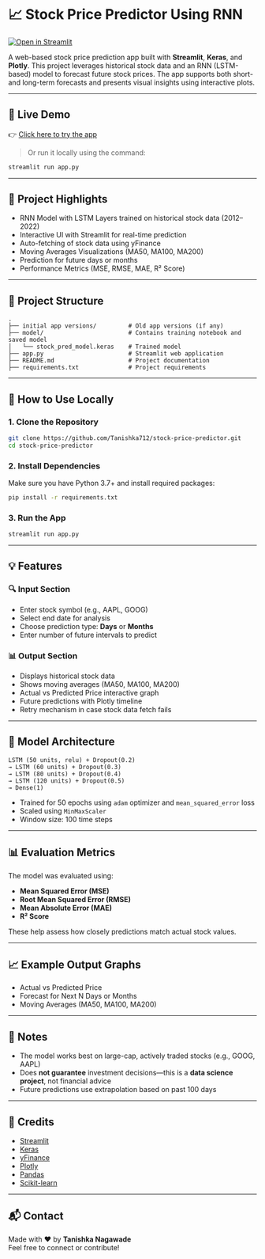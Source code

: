 # 📈 Stock Price Predictor Using RNN

[![Open in Streamlit](https://static.streamlit.io/badges/streamlit_badge_black_white.svg)](https://stock-price-predict.streamlit.app/)

A web-based stock price prediction app built with **Streamlit**, **Keras**, and **Plotly**. This project leverages historical stock data and an RNN (LSTM-based) model to forecast future stock prices. The app supports both short- and long-term forecasts and presents visual insights using interactive plots.

---

## 🚀 Live Demo

👉 [Click here to try the app](https://stock-price-predict.streamlit.app/)

> Or run it locally using the command:
```bash
streamlit run app.py
```

---

## 🧠 Project Highlights

* RNN Model with LSTM Layers trained on historical stock data (2012–2022)
* Interactive UI with Streamlit for real-time prediction
* Auto-fetching of stock data using yFinance
* Moving Averages Visualizations (MA50, MA100, MA200)
* Prediction for future days or months
* Performance Metrics (MSE, RMSE, MAE, R² Score)

---

## 📂 Project Structure

```
.
├── initial app versions/         # Old app versions (if any)
├── model/                        # Contains training notebook and saved model
│   └── stock_pred_model.keras    # Trained model
├── app.py                        # Streamlit web application
├── README.md                     # Project documentation
├── requirements.txt              # Project requirements
```

---

## 🧾 How to Use Locally

### 1. Clone the Repository

```bash
git clone https://github.com/Tanishka712/stock-price-predictor.git
cd stock-price-predictor
```

### 2. Install Dependencies

Make sure you have Python 3.7+ and install required packages:

```bash
pip install -r requirements.txt
```

### 3. Run the App

```bash
streamlit run app.py
```

---

## 💡 Features

### 🔍 Input Section

* Enter stock symbol (e.g., AAPL, GOOG)
* Select end date for analysis
* Choose prediction type: **Days** or **Months**
* Enter number of future intervals to predict

### 📊 Output Section

* Displays historical stock data
* Shows moving averages (MA50, MA100, MA200)
* Actual vs Predicted Price interactive graph
* Future predictions with Plotly timeline
* Retry mechanism in case stock data fetch fails

---

## 🧠 Model Architecture

```
LSTM (50 units, relu) + Dropout(0.2)
→ LSTM (60 units) + Dropout(0.3)
→ LSTM (80 units) + Dropout(0.4)
→ LSTM (120 units) + Dropout(0.5)
→ Dense(1)
```

* Trained for 50 epochs using `adam` optimizer and `mean_squared_error` loss  
* Scaled using `MinMaxScaler`  
* Window size: 100 time steps

---

## 📊 Evaluation Metrics

The model was evaluated using:

* **Mean Squared Error (MSE)**
* **Root Mean Squared Error (RMSE)**
* **Mean Absolute Error (MAE)**
* **R² Score**

These help assess how closely predictions match actual stock values.

---

## 📈 Example Output Graphs

* Actual vs Predicted Price
* Forecast for Next N Days or Months
* Moving Averages (MA50, MA100, MA200)

<!-- Add screenshots here if available -->

---

## 📌 Notes

* The model works best on large-cap, actively traded stocks (e.g., GOOG, AAPL)
* Does **not guarantee** investment decisions—this is a **data science project**, not financial advice
* Future predictions use extrapolation based on past 100 days

---

## 🙌 Credits

* [Streamlit](https://streamlit.io/)
* [Keras](https://keras.io/)
* [yFinance](https://pypi.org/project/yfinance/)
* [Plotly](https://plotly.com/)
* [Pandas](https://pandas.pydata.org/)
* [Scikit-learn](https://scikit-learn.org/)

---

## 📬 Contact

Made with ❤️ by **Tanishka Nagawade**  
Feel free to connect or contribute!

